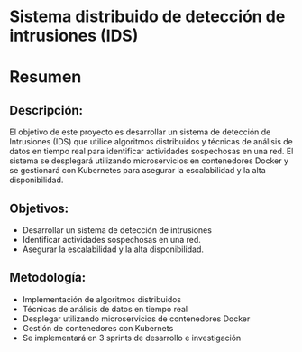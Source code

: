 # Sistema distribuido de detección de intrusiones (IDS)

# Resumen


## Descripción:
El objetivo de este proyecto es desarrollar un sistema de detección de Intrusiones (IDS) que utilice
algoritmos distribuidos y técnicas de análisis de datos en tiempo real para identificar actividades
sospechosas en una red. El sistema se desplegará utilizando microservicios en contenedores Docker
y se gestionará con Kubernetes para asegurar la escalabilidad y la alta disponibilidad.

## Objetivos:

-   Desarrollar un sistema de detección de intrusiones
-   Identificar actividades sospechosas en una red.
-   Asegurar la escalabilidad y la alta disponibilidad.

## Metodología:

-   Implementación de algoritmos distribuidos
-   Técnicas de análisis de datos en tiempo real
-   Desplegar utilizando microservicios de contenedores Docker
-   Gestión de contenedores con Kubernets
-   Se implementará en 3 sprints de desarrollo e investigación
